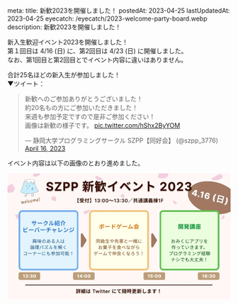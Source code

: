 <route lang="yaml">
meta:
    title: 新歓2023を開催しました！
    postedAt: 2023-04-25
    lastUpdatedAt: 2023-04-25
    eyecatch: /eyecatch/2023-welcome-party-board.webp
    description:
        新歓2023を開催しました！
</route>
<script setup>
const s = document.createElement('script');
s.async = true;
s.src = "https://platform.twitter.com/widgets.js";
s.charset = "utf-8";
document.body.appendChild(s);
</script>

新入生歓迎イベント2023を開催しました！ \
第１回目は 4/16 (日) に、第2回目は 4/23 (日) に開催しました。 \
なお、第1回目と第2回目とでイベント内容に違いはありません。

合計25名ほどの新入生が参加しました！ \
▼ツイート：

<blockquote class="twitter-tweet"><p lang="ja" dir="ltr">新歓へのご参加ありがとうございました！<br>約20名もの方にご参加いただきました！<br>来週も参加予定ですので是非ご参加ください！<br>画像は新歓の様子です。 <a href="https://t.co/hShx2ByYOM">pic.twitter.com/hShx2ByYOM</a></p>&mdash; 静岡大学プログラミングサークル SZPP【同好会】 (@szpp_3776) <a href="https://twitter.com/szpp_3776/status/1647602991212658690?ref_src=twsrc%5Etfw">April 16, 2023</a></blockquote>


イベント内容は以下の画像のとおり進めました。

![新歓告知ツイートに用いた画像](/eyecatch/2023-welcome-party-board.webp)

